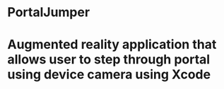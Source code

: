 # PortalJumper
# Augmented reality application that allows user to step through portal using device camera using Xcode
